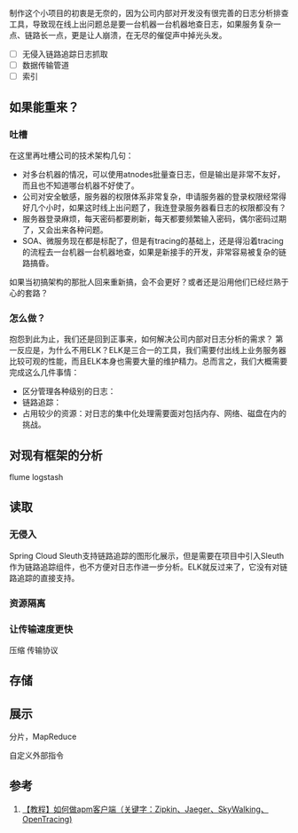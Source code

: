 
制作这个小项目的初衷是无奈的，因为公司内部对开发没有很完善的日志分析排查工具，导致现在线上出问题总是要一台机器一台机器地查日志，如果服务复杂一点、链路长一点，更是让人崩溃，在无尽的催促声中掉光头发。

* [ ] 无侵入链路追踪日志抓取
* [ ] 数据传输管道
* [ ] 索引

## 如果能重来？
### 吐槽
在这里再吐槽公司的技术架构几句：
* 对多台机器的情况，可以使用atnodes批量查日志，但是输出是非常不友好，而且也不知道哪台机器不好使了。
* 公司对安全敏感，服务器的权限体系非常复杂，申请服务器的登录权限经常得好几个小时，如果这时线上出问题了，我连登录服务器看日志的权限都没有？
* 服务器登录麻烦，每天密码都要刷新，每天都要频繁输入密码，偶尔密码过期了，又会出来各种问题。
* SOA、微服务现在都是标配了，但是有tracing的基础上，还是得沿着tracing的流程去一台机器一台机器地查，如果是新接手的开发，非常容易被复杂的链路搞昏。

如果当初搞架构的那批人回来重新搞，会不会更好？或者还是沿用他们已经烂熟于心的套路？

### 怎么做？
抱怨到此为止，我们还是回到正事来，如何解决公司内部对日志分析的需求？
第一反应是，为什么不用ELK？ELK是三合一的工具，我们需要付出线上业务服务器比较可观的性能，而且ELK本身也需要大量的维护精力。总而言之，我们大概需要完成这么几件事情：
* 区分管理各种级别的日志：
* 链路追踪：
* 占用较少的资源：对日志的集中化处理需要面对包括内存、网络、磁盘在内的挑战。


## 对现有框架的分析
flume
logstash


## 读取

### 无侵入
Spring Cloud Sleuth支持链路追踪的图形化展示，但是需要在项目中引入Sleuth作为链路追踪组件，也不方便对日志作进一步分析。ELK就反过来了，它没有对链路追踪的直接支持。

### 资源隔离

### 让传输速度更快
压缩
传输协议


## 存储


## 展示

分片，MapReduce

自定义外部指令


## 参考
1. [【教程】如何做apm客户端（关键字：Zipkin、Jaeger、SkyWalking、OpenTracing)](https://juejin.im/post/5cd5481f5188256cbc56e4d9)



